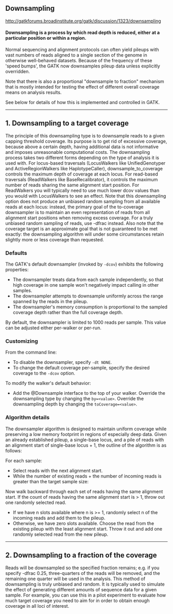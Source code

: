 ## Downsampling

http://gatkforums.broadinstitute.org/gatk/discussion/1323/downsampling

<h4>Downsampling is a process by which read depth is reduced, either at a particular position or within a region.</h4>
<p>Normal sequencing and alignment protocols can often yield pileups with vast numbers of reads aligned to a single section of the genome in otherwise well-behaved datasets.  Because of the frequency of these 'speed bumps', the GATK now downsamples pileup data unless explicitly overridden.</p>
<p>Note that there is also a proportional &quot;downsample to fraction&quot; mechanism that is mostly intended for testing the effect of different overall coverage means on analysis results.</p>
<p>See below for details of how this is implemented and controlled in GATK.</p>
<hr />
<h2>1. Downsampling to a target coverage</h2>
<p>The principle of this downsampling type is to downsample reads to a given capping threshold coverage. Its purpose is to get rid of excessive coverage, because above a certain depth, having additional data is not informative and imposes unreasonable computational costs. The downsampling process takes two different forms depending on the type of analysis it is used with. For locus-based traversals (LocusWalkers like UnifiedGenotyper and ActiveRegionWalkers like HaplotypeCaller), downsample_to_coverage controls the maximum depth of coverage at each locus. For read-based traversals (ReadWalkers like BaseRecalibrator), it controls the maximum number of reads sharing the same alignment start position. For ReadWalkers you will typically need to use much lower dcov values than you would with LocusWalkers to see an effect. Note that this downsampling option does not produce an unbiased random sampling from all available reads at each locus: instead, the primary goal of the to-coverage downsampler is to maintain an even representation of reads from all alignment start positions when removing excess coverage. For a truly unbiased random sampling of reads, use -dfrac instead. Also note that the coverage target is an approximate goal that is not guaranteed to be met exactly: the downsampling algorithm will under some circumstances retain slightly more or less coverage than requested.</p>
<h3>Defaults</h3>
<p>The GATK's default downsampler (invoked by <code>-dcov</code>) exhibits the following properties:</p>
<ul>
<li>The downsampler treats data from each sample independently, so that high coverage in one sample won't negatively impact calling in other samples.  </li>
<li>The downsampler attempts to downsample uniformly across the range spanned by the reads in the pileup.  </li>
<li>The downsampler's memory consumption is proportional to the sampled coverage depth rather than the full coverage depth.</li>
</ul>
<p>By default, the downsampler is limited to 1000 reads per sample.  This value can be adjusted either per-walker or per-run.</p>
<h3>Customizing</h3>
<p>From the command line:</p>
<ul>
<li>To disable the downsampler, specify <code>-dt NONE</code>.  </li>
<li>To change the default coverage per-sample, specify the desired coverage to the <code>-dcov</code> option.</li>
</ul>
<p>To modify the walker's default behavior:</p>
<ul>
<li>Add the @Downsample interface to the top of your walker.  Override the downsampling type by changing the <code>by=&lt;value&gt;</code>.  Override the downsampling depth by changing the <code>toCoverage=&lt;value&gt;</code>.</li>
</ul>
<h3>Algorithm details</h3>
<p>The downsampler algorithm is designed to maintain uniform coverage while preserving a low memory footprint in regions of especially deep data. Given an already established pileup, a single-base locus, and a pile of reads with an alignment start of single-base locus + 1, the outline of the algorithm is as follows:</p>
<p>For each sample:</p>
<ul>
<li>Select <sample size> reads with the next alignment start.  </li>
<li>While the number of existing reads + the number of incoming reads is greater than the target sample size:</li>
</ul>
<p>Now walk backward through each set of reads having the same alignment start.  If the count of reads having the same alignment start is &gt; 1, throw out one randomly selected read.</p>
<ul>
<li>If we have n slots available where n is &gt;= 1, randomly select n of the incoming reads and add them to the pileup.  </li>
<li>Otherwise, we have zero slots available.  Choose the read from the existing pileup with the least alignment start.  Throw it out and add one randomly selected read from the new pileup.</li>
</ul>
<hr />
<h2>2. Downsampling to a fraction of the coverage</h2>
<p>Reads will be downsampled so the specified fraction remains; e.g. if you specify -dfrac 0.25, three-quarters of the reads will be removed, and the remaining one quarter will be used in the analysis. This method of downsampling is truly unbiased and random. It is typically used to simulate the effect of generating different amounts of sequence data for a given sample. For example, you can use this in a pilot experiment to evaluate how much target coverage you need to aim for in order to obtain enough coverage in all loci of interest.</p>